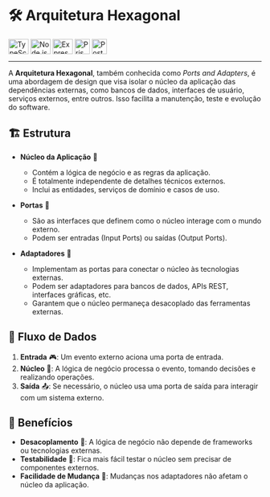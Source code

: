 # 🛠️ Arquitetura Hexagonal
<div>
<img title="TypeScript" align="center" height="30" width="40" src="https://cdn.jsdelivr.net/gh/devicons/devicon/icons/typescript/typescript-original.svg" />
<img title="Node.js" align="center" height="30" width="40" src="https://cdn.jsdelivr.net/gh/devicons/devicon/icons/nodejs/nodejs-original.svg" />
<img title="Express.js" align="center" height="30" width="40" src="https://icongr.am/devicon/express-original.svg?si40&color=ffffff" />
<img title="Prisma ORM" align="center" height="30" width="30" src="https://creazilla-store.fra1.digitaloceanspaces.com/icons/3256965/file-type-prisma-icon-md.png" />  
<img title="PostgreSQL" align="center" height="30" width="30" src="https://cdn.jsdelivr.net/gh/devicons/devicon@latest/icons/postgresql/postgresql-original.svg" />  
</div>

---

A __Arquitetura Hexagonal__, também conhecida como *Ports and Adapters*, é uma abordagem de design que visa isolar o núcleo da aplicação das dependências externas, como bancos de dados, interfaces de usuário, serviços externos, entre outros. Isso facilita a manutenção, teste e evolução do software. 

## 🏗️ Estrutura

- **Núcleo da Aplicação** 🧩
  - Contém a lógica de negócio e as regras da aplicação.
  - É totalmente independente de detalhes técnicos externos.
  - Inclui as entidades, serviços de domínio e casos de uso.

- **Portas** 🚪
  - São as interfaces que definem como o núcleo interage com o mundo externo.
  - Podem ser entradas (Input Ports) ou saídas (Output Ports).

- **Adaptadores** 🔌
  - Implementam as portas para conectar o núcleo às tecnologias externas.
  - Podem ser adaptadores para bancos de dados, APIs REST, interfaces gráficas, etc.
  - Garantem que o núcleo permaneça desacoplado das ferramentas externas.

## 🔄 Fluxo de Dados

1. **Entrada** 🎮: Um evento externo aciona uma porta de entrada.
2. **Núcleo** 🧠: A lógica de negócio processa o evento, tomando decisões e realizando operações.
3. **Saída** 📤: Se necessário, o núcleo usa uma porta de saída para interagir com um sistema externo.

## 🎯 Benefícios

- **Desacoplamento** 🔗: A lógica de negócio não depende de frameworks ou tecnologias externas.
- **Testabilidade** 🧪: Fica mais fácil testar o núcleo sem precisar de componentes externos.
- **Facilidade de Mudança** 🔄: Mudanças nos adaptadores não afetam o núcleo da aplicação.
